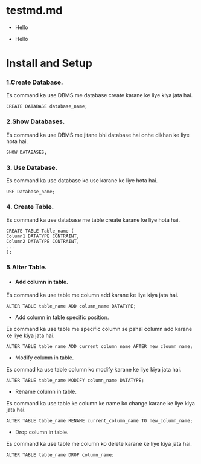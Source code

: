 # testmd.md

- Hello
* Hello

# Install and Setup

### 1.Create Database.

Es command ka use DBMS me database create karane ke liye kiya jata hai.
~~~
CREATE DATABASE database_name;
~~~


### 2.Show Databases.

Es command ka use DBMS me jitane bhi database hai onhe dikhan ke liye hota hai.
~~~
SHOW DATABASES;
~~~

### 3. Use Database.

Es command ka use database ko use karane ke liye hota hai.
~~~
USE Database_name;
~~~

### 4. Create Table.

Es command ka use database me table create karane ke liye hota hai.
~~~
CREATE TABLE Table_name (
Column1 DATATYPE CONTRAINT,
Column2 DATATYPE CONTRAINT,
...
);
~~~

### 5.Alter Table.

- #### Add column in table.

Es command ka use table me column add karane ke liye kiya jata hai.
~~~
ALTER TABLE table_name ADD column_name DATATYPE;
~~~

- Add column in table specific position.

Es command ka use table me specific column se pahal column add karane ke liye kiya jata hai.
~~~
ALTER TABLE table_name ADD current_column_name AFTER new_cloumn_name;
~~~

- Modify column in table.

Es commad ka use table column ko modify karane ke liye kiya jata hai.
~~~
ALTER TABLE table_name MODIFY column_name DATATYPE;
~~~

- Rename column in table.

Es command ka use table ke  column ke name ko change karane ke liye kiya jata hai.
~~~
ALTER TABLE table_name RENAME current_column_name TO new_column_name;
~~~

- Drop column in table.

Es command ka use table me column ko delete karane ke liye kiya jata hai.
~~~
ALTER TABLE table_name DROP column_name;
~~~

